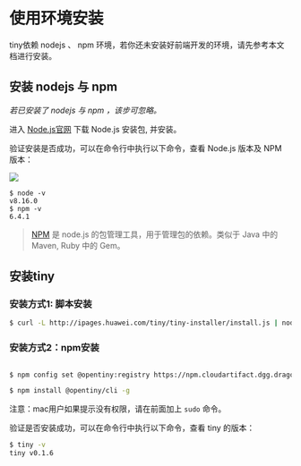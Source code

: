 # 使用环境安装

tiny依赖 nodejs 、 npm 环境，若你还未安装好前端开发的环境，请先参考本文档进行安装。

## 安装 nodejs 与 npm

*若已安装了 nodejs 与 npm ，该步可忽略。*

进入 [Node.js官网](https://nodejs.org/en/) 下载 Node.js 安装包, 并安装。  

验证安装是否成功，可以在命令行中执行以下命令，查看 Node.js 版本及 NPM 版本：

![](http://git.huawei.com/tiny/tiny/raw/master/assets/1.png)
```
$ node -v
v8.16.0
$ npm -v
6.4.1
```
> [NPM](https://www.npmjs.com/) 是 node.js 的包管理工具，用于管理包的依赖。类似于 Java 中的 Maven, Ruby 中的 Gem。

## 安装tiny

### 安装方式1: 脚本安装

```bash
$ curl -L http://ipages.huawei.com/tiny/tiny-installer/install.js | node
```	

### 安装方式2：npm安装


```bash

$ npm config set @opentiny:registry https://npm.cloudartifact.dgg.dragon.tools.huawei.com/artifactory/api/npm/npm-tiny/

$ npm install @opentiny/cli -g
```	


注意：mac用户如果提示没有权限，请在前面加上 `sudo` 命令。

验证是否安装成功，可以在命令行中执行以下命令，查看 tiny 的版本：

```bash
$ tiny -v
tiny v0.1.6
```
